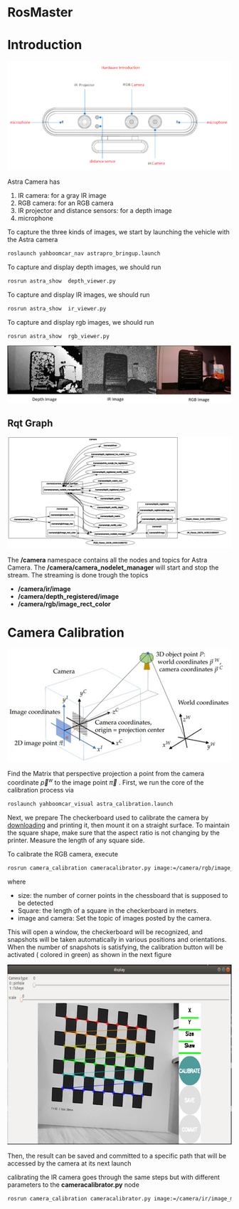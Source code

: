 # RosMaster
# Introduction

![Untitled](figures/1.png)

Astra Camera has 

1. IR camera: for a gray IR image
2. RGB camera: for an RGB camera
3. IR projector and distance sensors: for a depth image
4. microphone

To capture the three kinds of images, we start by launching the vehicle with the Astra camera

```bash
roslaunch yahboomcar_nav astrapro_bringup.launch
```

To capture and display depth images, we should run 

```bash
rosrun astra_show  depth_viewer.py
```

To capture and display IR images, we should run 

```bash
rosrun astra_show  ir_viewer.py
```

To capture and display rgb images, we should run 

```bash
rosrun astra_show  rgb_viewer.py
```

![Untitled](figures/2.png)

## Rqt Graph

![Untitled](figures/3.png)

The **/camera** namespace contains all the nodes and topics for Astra Camera. The **/camera/camera_nodelet_manager** will start and stop the stream. The streaming is done trough the topics

- **/camera/ir/image**
- **/camera/depth_registered/image**
- **/camera/rgb/image_rect_color**

# Camera Calibration

![Untitled](figures/4.png)

Find the Matrix that perspective projection a point from the camera coordinate $\overrightarrow{p} ^w$ to the image point $\overrightarrow{\pi}$
. First, we run the core of the calibration process via

```bash
roslaunch yahboomcar_visual astra_calibration.launch
```

Next, we prepare The checkerboard used to calibrate the camera by [downloading](http://wiki.ros.org/camera_calibration/Tutorials/MonocularCalibration?action=AttachFile&do=get&target=check-108.pdf) and printing it, then mount it on a straight surface. To maintain the square shape, make sure that the aspect ratio is not changing by the printer. Measure the length of any square side.

To calibrate the RGB camera,  execute 

```bash
rosrun camera_calibration cameracalibrator.py image:=/camera/rgb/image_raw camera:=/camera/rgb --size 8x6 --square 0.025
```

where 

- size: the number of corner points in the chessboard that is supposed to be detected
- Square: the length of a square in the checkerboard in meters.
- image and camera: Set the topic of images posted by the camera.

This will open a window, the checkerboard will be recognized, and snapshots will be taken automatically in various positions and orientations. When the number of snapshots is satisfying, the calibration button will be activated ( colored in green) as shown in the next figure

![Untitled](figures/5.png)

Then, the result can be saved and committed to a specific path that will be accessed by the camera at its next launch

calibrating the IR camera goes through the same steps but with different parameters to the **cameracalibrator.py** node

```bash
rosrun camera_calibration cameracalibrator.py image:=/camera/ir/image_mono8  --size 8x6 --square 0.025
```
